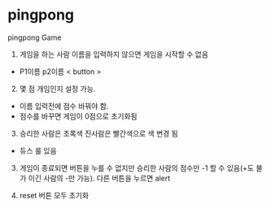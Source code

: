 # pingpong
pingpong Game

1. 게임을 하는 사람 이름을 입력하지 않으면 게임을 시작할 수 없음
- P1이름 p2이름 < button >

2. 몇 점 개임인지 설정 가능.
- 이름 입력전에 점수 바꿔야 함.
- 점수를 바꾸면 게임이 0점으로 초기화됨

3. 승리한 사람은 초록색 진사람은 빨간색으로 색 변경 됨
- 듀스 룰 있음

3. 게임이 종료되면 버튼을 누를 수 없지만 승리한 사람의 점수만 -1 할 수 있음(+도 불가 이긴 사람의 -만 가능). 다른 버튼을 누르면 alert

4. reset 버튼 모두 초기화

